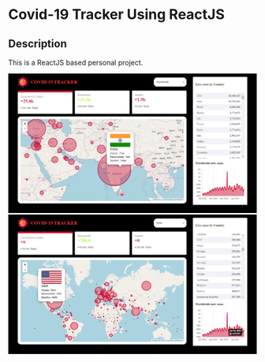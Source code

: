 # Covid-19 Tracker Using ReactJS

<!-- ## <a href="https://denver44.github.io/Covid19Tracker-React/" target="_blank">LIVE DEMO</a> -->

## Description

This is a ReactJS based personal project.

![ReactJs App](https://raw.githubusercontent.com/Denver44/Covid19_Tracker_ReactJs/master/screenshots/1.png)
![ReactJs App](https://raw.githubusercontent.com/Denver44/Covid19_Tracker_ReactJs/master/screenshots/2.png)

